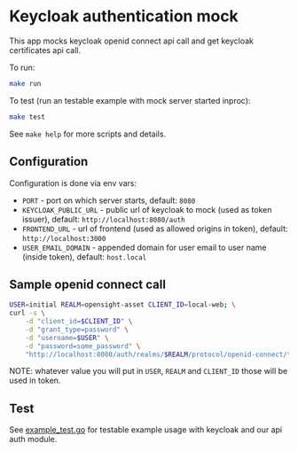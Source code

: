 # Keycloak authentication mock

This app mocks keycloak openid connect api call and get keycloak certificates api call.

To run:

```sh
make run
```

To test (run an testable example with mock server started inproc):

```sh
make test
```

See `make help` for more scripts and details.

## Configuration

Configuration is done via env vars:

- `PORT` - port on which server starts, default: `8080`
- `KEYCLOAK_PUBLIC_URL` - public url of keycloak to mock (used as token issuer), default: `http://localhost:8080/auth`
- `FRONTEND_URL` - url of frontend (used as allowed origins in token), default: `http://localhost:3000`
- `USER_EMAIL_DOMAIN` - appended domain for user email to user name (inside token), default: `host.local`

## Sample openid connect call

```sh
USER=initial REALM=opensight-asset CLIENT_ID=local-web; \
curl -s \
    -d "client_id=$CLIENT_ID" \
    -d "grant_type=password" \
    -d "username=$USER" \
    -d "password=some_password" \
    "http://localhost:8080/auth/realms/$REALM/protocol/openid-connect/token"
```

NOTE: whatever value you will put in `USER`, `REALM` and `CLIENT_ID` those will be used in token.

## Test

See [example_test.go](example_test.go) for testable example usage with keycloak and our api auth module.
